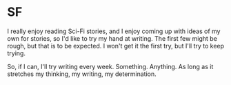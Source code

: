 # SF
I really enjoy reading Sci-Fi stories, and I enjoy coming up with ideas of my own for stories, so I'd like to try my hand at writing.
The first few might be rough, but that is to be expected. I won't get it the first try, but I'll try to keep trying.

So, if I can, I'll try writing every week. Something. Anything. As long as it stretches my thinking, my writing, my determination.
